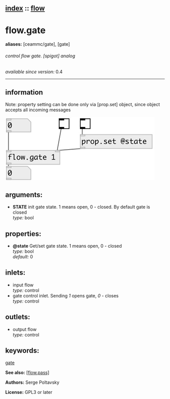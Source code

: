 [index](index.html) :: [flow](category_flow.html)
---

# flow.gate
**aliases:** [ceammc/gate], [gate]


###### control flow gate. [spigot] analog

*available since version:* 0.4

---


## information
Note: property setting can be done only via [prop.set] object, since object accepts all incoming messages


[![example](../examples/img/flow.gate.jpg)](../examples/pd/flow.gate.pd)



## arguments:

* **STATE**
init gate state. 1 means open, 0 - closed. By default gate is closed<br>
_type:_ bool<br>





## properties:

* **@state** 
Get/set gate state. 1 means open, 0 - closed<br>
_type:_ bool<br>
_default:_ 0<br>



## inlets:

* input flow<br>
_type:_ control
* gate control inlet. Sending *1* opens gate, *0* - closes<br>
_type:_ control



## outlets:

* output flow<br>
_type:_ control



## keywords:

[gate](keywords/gate.html)



**See also:**
[\[flow.pass\]](flow.pass.html)




**Authors:** Serge Poltavsky




**License:** GPL3 or later





